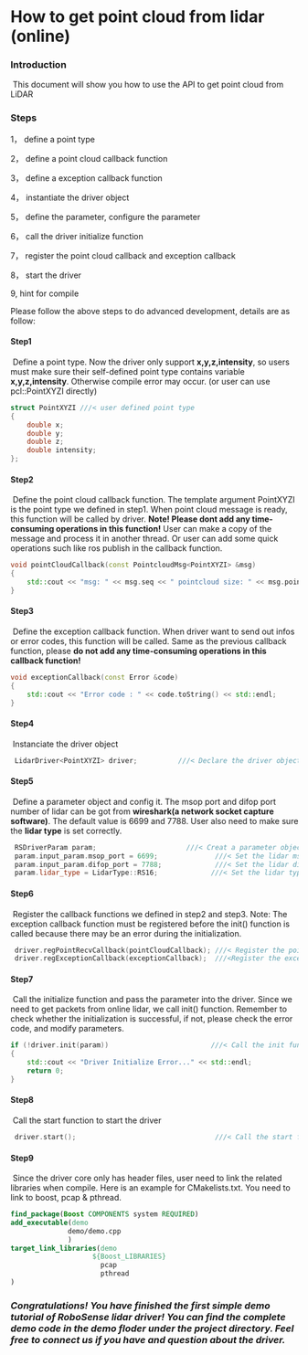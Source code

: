 # How to get point cloud from lidar (online)



### Introduction

​	This document will show you how to use the API to get point cloud from LiDAR

### Steps

1， define a point type

2， define a point cloud callback function

3， define a exception callback function

4， instantiate the driver object

5， define the parameter, configure the parameter

6， call the driver initialize function

7， register the point cloud callback and exception callback

8， start the driver

9,    hint for compile



Please follow the above steps to do advanced development, details are as follow:



#### Step1

​	Define a point type. Now the driver only support **x,y,z,intensity**, so users must make sure their self-defined point type contains variable **x,y,z,intensity**. Otherwise compile error may occur. (or user can use pcl::PointXYZI directly)

```c++
struct PointXYZI ///< user defined point type
{
    double x;
    double y;
    double z;
    double intensity;
};
```

#### Step2

​	Define the point cloud callback function. The template argument PointXYZI is the point type we defined in step1. When point cloud message is ready, this function will be called by driver. **Note! Please dont add any time-consuming operations in this function!** User can make a copy of the message and process it in another thread.  Or user can add some quick operations such like ros publish in the callback function.

```c++
void pointCloudCallback(const PointcloudMsg<PointXYZI> &msg)
{
    std::cout << "msg: " << msg.seq << " pointcloud size: " << msg.pointcloud_ptr->size() << std::endl;
}
```

#### Step3

​	Define the exception callback function. When driver want to send out infos or error codes, this function will be called. Same as the previous callback function, please **do not add any time-consuming operations in this callback function!**

```c++
void exceptionCallback(const Error &code)
{
    std::cout << "Error code : " << code.toString() << std::endl;
}
```

#### Step4

​	Instanciate the driver object

```c++
 LidarDriver<PointXYZI> driver;          ///< Declare the driver object
```



#### Step5

​	Define a parameter object and config it. The msop port and difop port number of lidar can be got from **wireshark(a network socket capture software)**. The default value is 6699 and 7788. User also need to make sure the **lidar type** is set correctly.

```c++
 RSDriverParam param;                      ///< Creat a parameter object
 param.input_param.msop_port = 6699;              ///< Set the lidar msop port number the default 6699
 param.input_param.difop_port = 7788;             ///< Set the lidar difop port number the default 7788
 param.lidar_type = LidarType::RS16;             ///< Set the lidar type. Make sure this type is correct!
```



#### Step6

​	Register the callback functions we defined in step2 and step3. Note: The exception callback function must be registered before the init() function is called because there may be an error during the initialization.

```c++
 driver.regPointRecvCallback(pointCloudCallback); ///< Register the point cloud callback funtion into the driver
 driver.regExceptionCallback(exceptionCallback);  ///<Register the exception callback funtion into the driver
```



#### Step7

​	Call the initialize function and pass the parameter into the driver. Since we need to get packets from online lidar, we call init() function. Remember to check whether the initialization is successful, if not, please check the error code, and modify parameters.

```c++
if (!driver.init(param))                         ///< Call the init funtion and pass the parameter
{
    std::cout << "Driver Initialize Error..." << std::endl;
    return 0;
}
```



#### Step8

​	Call the start function to start the driver

```c++
 driver.start();                                  ///< Call the start funtion. The driver thread will start.
```



#### Step9

​	Since the driver core only has header files, user need to link the related libraries when compile. Here is an example for CMakelists.txt. You need to link to boost, pcap & pthread. 

```cmake
find_package(Boost COMPONENTS system REQUIRED)
add_executable(demo
              demo/demo.cpp
              )
target_link_libraries(demo
                    ${Boost_LIBRARIES}       
                      pcap
                      pthread
)
```



### *Congratulations! You have finished the first simple demo tutorial of RoboSense lidar driver! You can find the complete demo code in the demo floder under the project directory. Feel free to connect us if you have and question about the driver.*